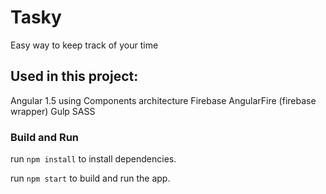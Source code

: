 # Tasky
Easy way to keep track of your time

## Used in this project:
Angular 1.5 using Components architecture
Firebase
AngularFire (firebase wrapper)
Gulp
SASS


### Build and Run

run `npm install` to install dependencies.


run `npm start` to build and run the app.
